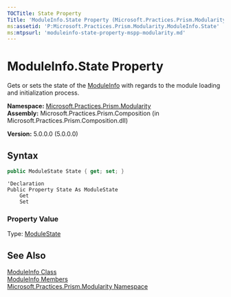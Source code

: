 ```yaml
---
TOCTitle: State Property
Title: 'ModuleInfo.State Property (Microsoft.Practices.Prism.Modularity)'
ms:assetid: 'P:Microsoft.Practices.Prism.Modularity.ModuleInfo.State'
ms:mtpsurl: 'moduleinfo-state-property-mspp-modularity.md'
---
```

# ModuleInfo.State Property

Gets or sets the state of the [ModuleInfo](/patterns-practices/reference/moduleinfo-class-mspp-modularity) with regards to the module loading and initialization process.

**Namespace:** [Microsoft.Practices.Prism.Modularity](/patterns-practices/reference/mspp-modularity-namespace)  
**Assembly:** Microsoft.Practices.Prism.Composition (in Microsoft.Practices.Prism.Composition.dll)

**Version:** 5.0.0.0 (5.0.0.0)

## Syntax

```C#
public ModuleState State { get; set; }
```

```VB
'Declaration
Public Property State As ModuleState
	Get
	Set
```

### Property Value

Type: [ModuleState](/patterns-practices/reference/modulestate-enumeration-mspp-modularity)

## See Also

[ModuleInfo Class](/patterns-practices/reference/moduleinfo-class-mspp-modularity)  
[ModuleInfo Members](/patterns-practices/reference/moduleinfo-members-mspp-modularity)  
[Microsoft.Practices.Prism.Modularity Namespace](/patterns-practices/reference/mspp-modularity-namespace)


